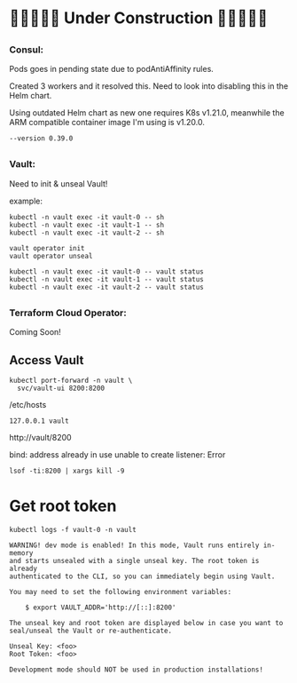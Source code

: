# 🚧🚧🚧🚧🚧 Under Construction 🚧🚧🚧🚧🚧

## 

### Consul: 

Pods goes in pending state due to podAntiAffinity rules.

Created 3 workers and it resolved this. Need to look into disabling this in the Helm chart.

Using outdated Helm chart as new one requires K8s v1.21.0, meanwhile the ARM compatible container image I'm using is v1.20.0.

`--version 0.39.0`

##

### Vault:

Need to init & unseal Vault!


example:
```
kubectl -n vault exec -it vault-0 -- sh
kubectl -n vault exec -it vault-1 -- sh
kubectl -n vault exec -it vault-2 -- sh

vault operator init
vault operator unseal

kubectl -n vault exec -it vault-0 -- vault status
kubectl -n vault exec -it vault-1 -- vault status
kubectl -n vault exec -it vault-2 -- vault status
```

##

### Terraform Cloud Operator:

Coming Soon!

## Access Vault 


```
kubectl port-forward -n vault \
  svc/vault-ui 8200:8200
```  



/etc/hosts
```
127.0.0.1 vault
```

http://vault/8200

bind: address already in use unable to create listener: Error

`lsof -ti:8200 | xargs kill -9`

# Get root token


`kubectl logs -f vault-0 -n vault`

```
WARNING! dev mode is enabled! In this mode, Vault runs entirely in-memory
and starts unsealed with a single unseal key. The root token is already
authenticated to the CLI, so you can immediately begin using Vault.

You may need to set the following environment variables:

    $ export VAULT_ADDR='http://[::]:8200'

The unseal key and root token are displayed below in case you want to
seal/unseal the Vault or re-authenticate.

Unseal Key: <foo>
Root Token: <foo>

Development mode should NOT be used in production installations!
```
